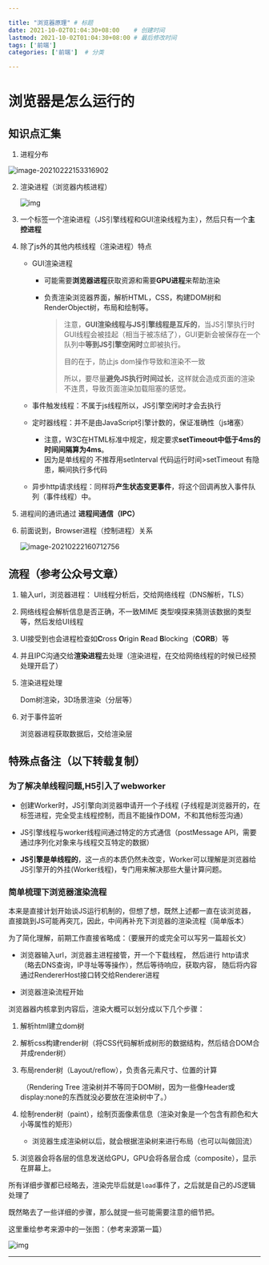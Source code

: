 ```yaml
---

title: "浏览器原理" # 标题
date: 2021-10-02T01:04:30+08:00    # 创建时间
lastmod: 2021-10-02T01:04:30+08:00 # 最后修改时间
tags: ['前端']
categories: ['前端']  # 分类 

---
```


# 浏览器是怎么运行的

## 知识点汇集

1. 进程分布

![image-20210222153316902](https://pig-blog-1252563418.cos.ap-chengdu.myqcloud.com/img/blog/image-20210222153316902.png)

2. 渲染进程（浏览器内核进程）

   ![img](https://pig-blog-1252563418.cos.ap-chengdu.myqcloud.com/img/blog/1460000012925880)

3. 一个标签一个渲染进程（JS引擎线程和GUI渲染线程为主），然后只有一个**主控进程**

4. 除了js外的其他内核线程（渲染进程）特点

   - GUI渲染进程

     - 可能需要**浏览器进程**获取资源和需要**GPU进程**来帮助渲染

     - 负责渲染浏览器界面，解析HTML，CSS，构建DOM树和RenderObject树，布局和绘制等。

       > 注意，**GUI渲染线程与JS引擎线程是互斥的**，当JS引擎执行时GUI线程会被挂起（相当于被冻结了），GUI更新会被保存在一个队列中**等到JS引擎空闲时**立即被执行。
       >
       > 目的在于，防止js dom操作导致和渲染不一致
       >
       > 所以，要尽量**避免JS执行时间过长**，这样就会造成页面的渲染不连贯，导致页面渲染加载阻塞的感觉。

   - 事件触发线程：不属于js线程所以，JS引擎空闲时才会去执行

   - 定时器线程：并不是由JavaScript引擎计数的，保证准确性（js堵塞）

     - 注意，W3C在HTML标准中规定，规定要求**setTimeout中低于4ms的时间间隔算为4ms**。
     - 因为是单线程的  不推荐用setInterval   代码运行时间>setTimeout 有隐患，瞬间执行多代码

   - 异步http请求线程：同样将**产生状态变更事件**，将这个回调再放入事件队列（事件线程）中。

5. 进程间的通讯通过 **进程间通信（IPC）**

6. 前面说到，Browser进程（控制进程）关系

   ![image-20210222160712756](https://pig-blog-1252563418.cos.ap-chengdu.myqcloud.com/img/blog/image-20210222160712756.png)



## 流程（参考公众号文章）

1. 输入url，浏览器进程： UI线程分析后，交给网络线程（DNS解析，TLS）

2. 网络线程会解析信息是否正确，不一致MIME 类型嗅探来猜测该数据的类型等，然后发给UI线程

3. UI接受到也会进程检查如**C**ross **O**rigin **R**ead **B**locking（**CORB**）等

4. 并且IPC沟通交给**渲染进程**去处理（渲染进程，在交给网络线程的时候已经预处理开启了）

5. 渲染进程处理

   Dom树渲染，3D场景渲染（分层等）

6. 对于事件监听

   浏览器进程获取数据后，交给渲染层

 ## 特殊点备注（以下转载复制）

### 为了解决单线程问题,H5引入了webworker

- 创建Worker时，JS引擎向浏览器申请开一个子线程 (子线程是浏览器开的，在标签进程，完全受主线程控制，而且不能操作DOM，不和其他标签沟通）
- JS引擎线程与worker线程间通过特定的方式通信（postMessage API，需要通过序列化对象来与线程交互特定的数据）

- **JS引擎是单线程的**，这一点的本质仍然未改变，Worker可以理解是浏览器给JS引擎开的外挂(Worker线程)，专门用来解决那些大量计算问题。

### 简单梳理下浏览器渲染流程

本来是直接计划开始谈JS运行机制的，但想了想，既然上述都一直在谈浏览器，直接跳到JS可能再突兀，因此，中间再补充下浏览器的渲染流程（简单版本）

为了简化理解，前期工作直接省略成：（要展开的或完全可以写另一篇超长文）

- 浏览器输入url，浏览器主进程接管，开一个下载线程，
  然后进行 http请求（略去DNS查询，IP寻址等等操作），然后等待响应，获取内容，
  随后将内容通过RendererHost接口转交给Renderer进程

- 浏览器渲染流程开始

浏览器器内核拿到内容后，渲染大概可以划分成以下几个步骤：

1. 解析html建立dom树

2. 解析css构建render树（将CSS代码解析成树形的数据结构，然后结合DOM合并成render树）

3. 布局render树（Layout/reflow），负责各元素尺寸、位置的计算

   ​	（Rendering Tree 渲染树并不等同于DOM树，因为一些像Header或display:none的东西就没必要放在渲染树中了。）

4. 绘制render树（paint），绘制页面像素信息（渲染对象是一个包含有颜色和大小等属性的矩形）

   - 浏览器生成渲染树以后，就会根据渲染树来进行布局（也可以叫做回流）

5. 浏览器会将各层的信息发送给GPU，GPU会将各层合成（composite），显示在屏幕上。

所有详细步骤都已经略去，渲染完毕后就是`load`事件了，之后就是自己的JS逻辑处理了

既然略去了一些详细的步骤，那么就提一些可能需要注意的细节把。

这里重绘参考来源中的一张图：（参考来源第一篇）

![img](https://pig-blog-1252563418.cos.ap-chengdu.myqcloud.com/img/blog/1460000012934765)

-------------



[公众号文章]:https://mp.weixin.qq.com/s/11MRrxmiyZybTUbjRDRubQ
[CSDN]:https://www.cnblogs.com/cangqinglang/p/8963557.html



